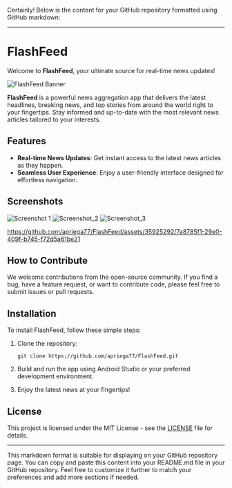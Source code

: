 Certainly! Below is the content for your GitHub repository formatted using GitHub markdown:

---

# FlashFeed

Welcome to **FlashFeed**, your ultimate source for real-time news updates!

![FlashFeed Banner](https://github.com/apriega77/FlashFeed/assets/35925292/6ab37fd7-f934-4118-9414-2d01751f61f2)

**FlashFeed** is a powerful news aggregation app that delivers the latest headlines, breaking news, and top stories from around the world right to your fingertips. Stay informed and up-to-date with the most relevant news articles tailored to your interests.

## Features

- **Real-time News Updates**: Get instant access to the latest news articles as they happen.
- **Seamless User Experience**: Enjoy a user-friendly interface designed for effortless navigation.


## Screenshots
![Screenshot 1](https://github.com/apriega77/FlashFeed/assets/35925292/a05ea661-26c8-43c3-90a7-ed413a645422)
![Screenshot_2](https://github.com/apriega77/FlashFeed/assets/35925292/6a535cac-d4ed-491c-bdd2-b984d16d483b)
![Screenshot_3](https://github.com/apriega77/FlashFeed/assets/35925292/1d723d5f-35eb-4450-8fe8-54ea8df75c41)


https://github.com/apriega77/FlashFeed/assets/35925292/7a8785f1-29e0-409f-b745-f72d5a61be21


## How to Contribute

We welcome contributions from the open-source community. If you find a bug, have a feature request, or want to contribute code, please feel free to submit issues or pull requests.

## Installation

To install FlashFeed, follow these simple steps:

1. Clone the repository:
   ```
   git clone https://github.com/apriega77/FlashFeed.git
   ```

2. Build and run the app using Android Studio or your preferred development environment.

3. Enjoy the latest news at your fingertips!

## License

This project is licensed under the MIT License - see the [LICENSE](LICENSE) file for details.

---

This markdown format is suitable for displaying on your GitHub repository page. You can copy and paste this content into your README.md file in your GitHub repository. Feel free to customize it further to match your preferences and add more sections if needed.
